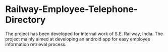 # Railway-Employee-Telephone-Directory
The project has been developed for internal work of S.E. Railway, India. The project mainly aimed at developing an android app for easy employee information retrieval process.
